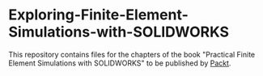 # Exploring-Finite-Element-Simulations-with-SOLIDWORKS
This repository contains files for the chapters of the book "Practical Finite Element Simulations with SOLIDWORKS" to be published by [Packt](https://www.packtpub.com/).
